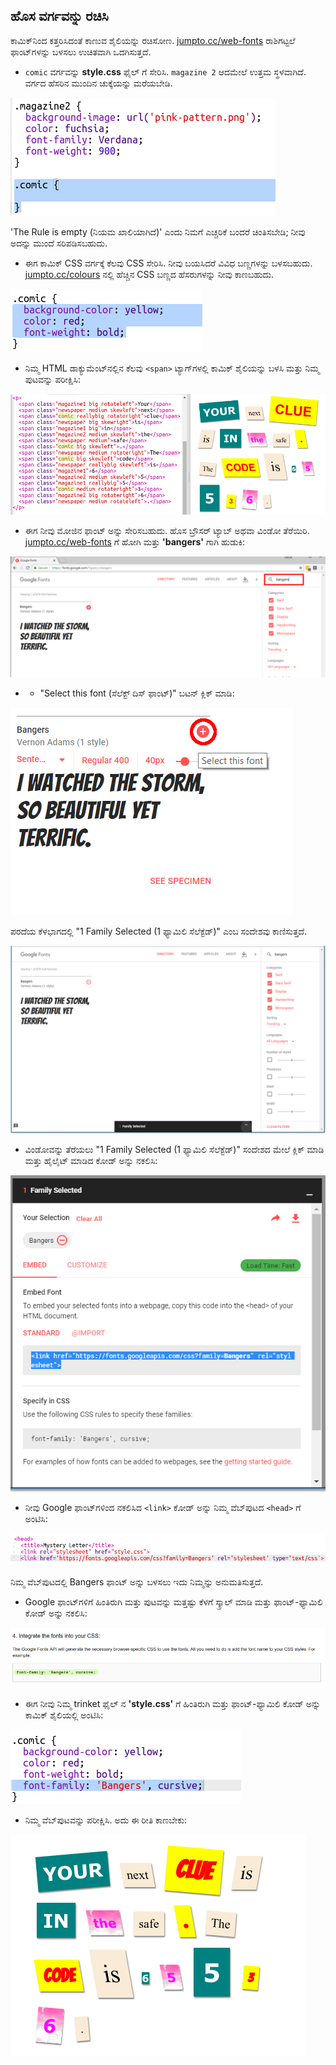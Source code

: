## ಹೊಸ ವರ್ಗವನ್ನು ರಚಿಸಿ

ಕಾಮಿಕ್‌ನಿಂದ ಕತ್ತರಿಸಿದಂತೆ ಕಾಣುವ ಶೈಲಿಯನ್ನು ರಚಿಸೋಣ. <a href="http://jumpto.cc/web-fonts" target="_blank">jumpto.cc/web-fonts</a> ರಾಶಿಗಟ್ಟಲೆ ಫಾಂಟ್‌ಗಳನ್ನು ಬಳಸಲು ಉಚಿತವಾಗಿ ಒದಗಿಸುತ್ತದೆ.

+ `comic` ವರ್ಗವನ್ನು **style.css** ಫೈಲ್ ಗೆ ಸೇರಿಸಿ. `magazine 2` ಆದಮೇಲೆ ಉತ್ತಮ ಸ್ಥಳವಾಗಿದೆ. ವರ್ಗದ ಹೆಸರಿನ ಮುಂದಿನ ಚುಕ್ಕೆಯನ್ನು ಮರೆಯಬೇಡಿ. 

![ಸ್ಕ್ರೀನ್‍ಶಾಟ್](images/letter-comic1.png)

'The Rule is empty (ನಿಯಮ ಖಾಲಿಯಾಗಿದೆ)' ಎಂದು ನಿಮಗೆ ಎಚ್ಚರಿಕೆ ಬಂದರೆ ಚಿಂತಿಸಬೇಡಿ; ನೀವು ಅದನ್ನು ಮುಂದೆ ಸರಿಪಡಿಸಬಹುದು.

+ ಈಗ ಕಾಮಿಕ್ CSS ವರ್ಗಕ್ಕೆ ಕೆಲವು CSS ಸೇರಿಸಿ. ನೀವು ಬಯಸಿದರೆ ವಿವಿಧ ಬಣ್ಣಗಳನ್ನು ಬಳಸಬಹುದು. <a href="http://jumpto.cc/colours" target="_blank">jumpto.cc/colours</a> ನಲ್ಲಿ ಹೆಚ್ಚಿನ CSS ಬಣ್ಣದ ಹೆಸರುಗಳನ್ನು ನೀವು ಕಾಣಬಹುದು.

![ಸ್ಕ್ರೀನ್‍ಶಾಟ್](images/letter-comic2.png)

+ ನಿಮ್ಮ HTML ಡಾಕ್ಯುಮೆಂಟ್‌ನಲ್ಲಿನ ಕೆಲವು `<span>` ಟ್ಯಾಗ್‌ಗಳಲ್ಲಿ ಕಾಮಿಕ್ ಶೈಲಿಯನ್ನು ಬಳಸಿ ಮತ್ತು ನಿಮ್ಮ ಪುಟವನ್ನು ಪರೀಕ್ಷಿಸಿ:

![ಸ್ಕ್ರೀನ್‍ಶಾಟ್](images/letter-comic-output.png)

+ ಈಗ ನೀವು ಮೋಜಿನ ಫಾಂಟ್ ಅನ್ನು ಸೇರಿಸಬಹುದು. ಹೊಸ ಬ್ರೌಸರ್ ಟ್ಯಾಬ್ ಅಥವಾ ವಿಂಡೋ ತೆರೆಯಿರಿ. <a href="http://jumpto.cc/web-fonts" target="_blank">jumpto.cc/web-fonts</a> ಗೆ ಹೋಗಿ ಮತ್ತು **'bangers'** ಗಾಗಿ ಹುಡುಕಿ:

![ಸ್ಕ್ರೀನ್‍ಶಾಟ್](images/letter-gfonts-1-annotated.png)

+ + "Select this font (ಸೆಲೆಕ್ಟ್ ದಿಸ್ ಫಾಂಟ್)" ಬಟನ್ ಕ್ಲಿಕ್ ಮಾಡಿ:

![ಸ್ಕ್ರೀನ್‍ಶಾಟ್](images/letter-gfonts-2-annotated.png)

ಪರದೆಯ ಕೆಳಭಾಗದಲ್ಲಿ "1 Family Selected (1 ಫ್ಯಾಮಿಲಿ ಸೆಲೆಕ್ಟೆಡ್)" ಎಂಬ ಸಂದೇಶವು ಕಾಣಿಸುತ್ತದೆ.

![ಸ್ಕ್ರೀನ್‍ಶಾಟ್](images/letter-gfonts-3.png)

+ ವಿಂಡೋವನ್ನು ತೆರೆಯಲು "1 Family Selected (1 ಫ್ಯಾಮಿಲಿ ಸೆಲೆಕ್ಟೆಡ್)" ಸಂದೇಶದ ಮೇಲೆ ಕ್ಲಿಕ್ ಮಾಡಿ ಮತ್ತು ಹೈಲೈಟ್ ಮಾಡಿದ ಕೋಡ್ ಅನ್ನು ನಕಲಿಸಿ:

![ಸ್ಕ್ರೀನ್‍ಶಾಟ್](images/letter-gfonts-4.png)

+ ನೀವು Google ಫಾಂಟ್‌ಗಳಿಂದ ನಕಲಿಸಿದ `<link>` ಕೋಡ್ ಅನ್ನು ನಿಮ್ಮ ವೆಬ್‌ಪುಟದ `<head>` ಗೆ ಅಂಟಿಸಿ:

![ಸ್ಕ್ರೀನ್‍ಶಾಟ್](images/letter-fonts-head.png)

ನಿಮ್ಮ ವೆಬ್‌ಪುಟದಲ್ಲಿ Bangers ಫಾಂಟ್ ಅನ್ನು ಬಳಸಲು ಇದು ನಿಮ್ಮನ್ನು ಅನುಮತಿಸುತ್ತದೆ.

+ Google ಫಾಂಟ್‌ಗಳಿಗೆ ಹಿಂತಿರುಗಿ ಮತ್ತು ಪುಟವನ್ನು ಮತ್ತಷ್ಟು ಕೆಳಗೆ ಸ್ಕ್ರಾಲ್ ಮಾಡಿ ಮತ್ತು ಫಾಂಟ್-ಫ್ಯಾಮಿಲಿ ಕೋಡ್ ಅನ್ನು ನಕಲಿಸಿ:

![ಸ್ಕ್ರೀನ್‍ಶಾಟ್](images/letter-fonts-bangers.png)

+ ಈಗ ನೀವು ನಿಮ್ಮ trinket ಫೈಲ್ ನ **'style.css'** ಗೆ ಹಿಂತಿರುಗಿ ಮತ್ತು ಫಾಂಟ್-ಫ್ಯಾಮಿಲಿ ಕೋಡ್ ಅನ್ನು ಕಾಮಿಕ್ ಶೈಲಿಯಲ್ಲಿ ಅಂಟಿಸಿ:

![ಸ್ಕ್ರೀನ್‍ಶಾಟ್](images/letter-fonts-comic.png)

+ ನಿಮ್ಮ ವೆಬ್‌ಪುಟವನ್ನು ಪರೀಕ್ಷಿಸಿ. ಅದು ಈ ರೀತಿ ಕಾಣಬೇಕು: 

![ಸ್ಕ್ರೀನ್‍ಶಾಟ್](images/letter-fonts-output.png)